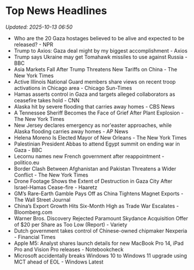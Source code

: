 # Top News Headlines

_Updated: 2025-10-13 06:50_

- Who are the 20 Gaza hostages believed to be alive and expected to be released? - NPR
- Trump to Axios: Gaza deal might by my biggest accomplishment - Axios
- Trump says Ukraine may get Tomahawk missiles to use against Russia - BBC
- Asia Markets Fall After Trump Threatens New Tariffs on China - The New York Times
- Active Illinois National Guard members share views on recent troop activations in Chicago area - Chicago Sun-Times
- Hamas asserts control in Gaza and targets alleged collaborators as ceasefire takes hold - CNN
- Alaska hit by severe flooding that carries away homes - CBS News
- A Tennessee Sheriff Becomes the Face of Grief After Plant Explosion - The New York Times
- New Jersey declares emergency as nor'easter approaches, while Alaska flooding carries away homes - AP News
- Helena Moreno Is Elected Mayor of New Orleans - The New York Times
- Palestinian President Abbas to attend Egypt summit on ending war in Gaza - BBC
- Lecornu names new French government after reappointment - politico.eu
- Border Clash Between Afghanistan and Pakistan Threatens a Wider Conflict - The New York Times
- Drone Footage Shows the Extent of Destruction in Gaza City After Israel-Hamas Cease-fire - Haaretz
- GM’s Rare-Earth Gamble Pays Off as China Tightens Magnet Exports - The Wall Street Journal
- China’s Export Growth Hits Six-Month High as Trade War Escalates - Bloomberg.com
- Warner Bros. Discovery Rejected Paramount Skydance Acquisition Offer of $20 per Share as Too Low (Report) - Variety
- Dutch government takes control of Chinese-owned chipmaker Nexperia - Financial Times
- Apple M5: Analyst shares launch details for new MacBook Pro 14, iPad Pro and Vision Pro releases - Notebookcheck
- Microsoft accidentally breaks Windows 10 to Windows 11 upgrade using MCT ahead of EOL - Windows Latest